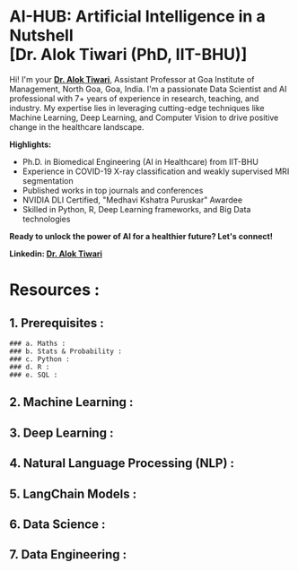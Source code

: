 
# AI-HUB: Artificial Intelligence in a Nutshell <br /> [Dr. Alok Tiwari (PhD, IIT-BHU)]

Hi! I'm your [**Dr. Alok Tiwari**](https://www.linkedin.com/in/dr-alok-tiwari/), Assistant Professor at Goa Institute of Management, North Goa, Goa, India. I'm a passionate Data Scientist and AI professional with 7+ years of experience in research, teaching, and industry. My expertise lies in leveraging cutting-edge techniques like Machine Learning, Deep Learning, and Computer Vision to drive positive change in the healthcare landscape.

**Highlights:**

-   Ph.D. in Biomedical Engineering (AI in Healthcare) from IIT-BHU
-   Experience in COVID-19 X-ray classification and weakly supervised MRI segmentation
-   Published works in top journals and conferences
-   NVIDIA DLI Certified, "Medhavi Kshatra Puruskar" Awardee
-   Skilled in Python, R, Deep Learning frameworks, and Big Data technologies

**Ready to unlock the power of AI for a healthier future? Let's connect!**

**Linkedin: [Dr. Alok Tiwari](https://www.linkedin.com/in/dr-alok-tiwari/)**


# Resources :

## 1. Prerequisites :
    ### a. Maths :
    ### b. Stats & Probability :
    ### c. Python :
    ### d. R :
    ### e. SQL :


## 2. Machine Learning :

## 3. Deep Learning :

## 4. Natural Language Processing (NLP) :

## 5. LangChain Models :

## 6. Data Science :

## 7. Data Engineering :
